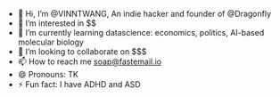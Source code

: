 - 👋 Hi, I’m @VINNTWANG, An indie hacker and founder of @Dragonfly
- 👀 I’m interested in $$
- 🌱 I’m currently learning datascience: economics, politics,  AI-based molecular biology 
- 💞️ I’m looking to collaborate on $$$ 
- 📫 How to reach me soap@fastemail.io
- 😄 Pronouns: TK
- ⚡ Fun fact: I have ADHD and ASD 

<!---
VINNTWANG/VINNTWANG is a ✨ special ✨ repository because its `README.md` (this file) appears on your GitHub profile.
You can click the Preview link to take a look at your changes.
--->
